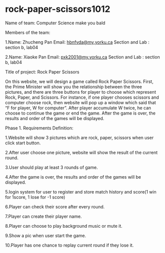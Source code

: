 # rock-paper-scissors1012
Name of team: Computer Science make you bald


Members of the team: 

1.Name: Zhucheng Pan
Email: hbnfvda@my.yorku.ca
Section and Lab : section b, lab04

2.Name: Xiaoke Pan
Email: pxk2001@my.yorku.ca
Section and Lab : section b, lab04


Title of project: Rock Paper Scissors
  
  On this website, we will design a game called Rock Paper Scissors. First, the Prime Minister will show you the relationship between the three pictures, and there are three buttons for player to choose which represent Rock, Paper, and Scissors. For instance, if one player chooses scissors and computer choose rock, then website will pop up a window which said that “F for player, W for computer”. After player accumulate W twice, he can choose to continue the game or end the game. After the game is over, the results and order of the games will be displayed.

Phase 1. Requirements Definition:

1.Website will show 3 pictures which are rock, paper, scissors when user click start button.

2.After user choose one picture, website will show the result of the current round.

3.User should play at least 3 rounds of game.

4.After the game is over, the results and order of the games will be displayed.

5.login system for user to register and store match history and score(1 win for 1score, 1 lose for -1 score)

6.Player can check their score after every round.

7.Player can create their player name.

8.Player can choose to play background music or mute it.

9.Show a pic when user start the game.

10.Player has one chance to replay current round if they lose it.

